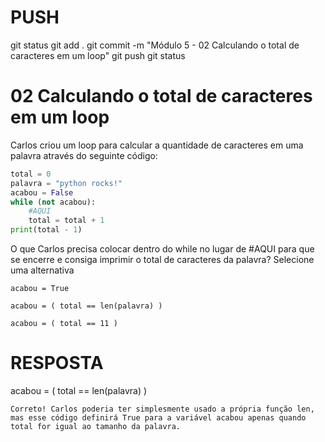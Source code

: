 
# ###################################################################################################################################################################
# ###################################################################################################################################################################
# PUSH

git status
git add .
git commit -m "Módulo 5 - 02 Calculando o total de caracteres em um loop"
git push
git status


# ###################################################################################################################################################################
# ###################################################################################################################################################################
# 02 Calculando o total de caracteres em um loop

Carlos criou um loop para calcular a quantidade de caracteres em uma palavra através do seguinte código:

~~~~PYTHON
total = 0
palavra = "python rocks!"
acabou = False
while (not acabou):
    #AQUI 
    total = total + 1
print(total - 1)
~~~~

O que Carlos precisa colocar dentro do while no lugar de #AQUI para que se encerre e consiga imprimir o total de caracteres da palavra?
Selecione uma alternativa

    acabou = True

    acabou = ( total == len(palavra) )

    acabou = ( total == 11 )




# ###################################################################################################################################################################
# ###################################################################################################################################################################
# RESPOSTA


acabou = ( total == len(palavra) )

    Correto! Carlos poderia ter simplesmente usado a própria função len, mas esse código definirá True para a variável acabou apenas quando total for igual ao tamanho da palavra.
